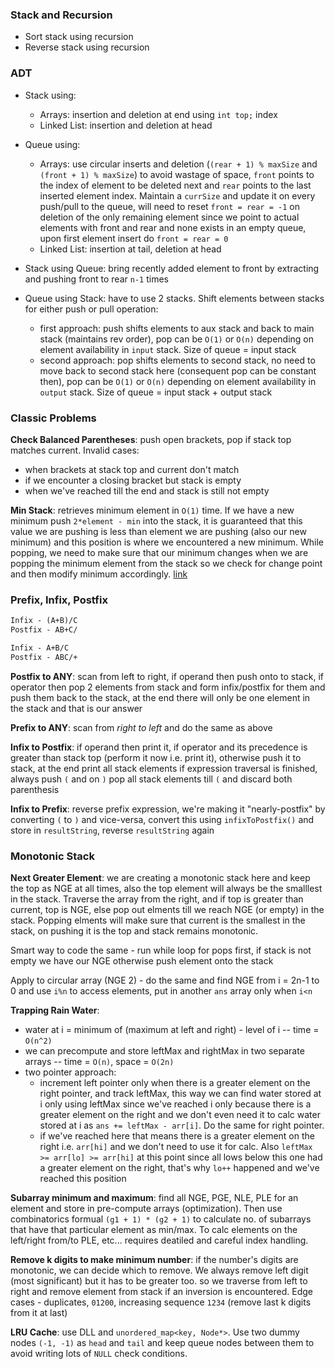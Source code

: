 ### Stack and Recursion
- Sort stack using recursion
- Reverse stack using recursion

### ADT
- Stack using:
  - Arrays: insertion and deletion at end using `int top;` index
  - Linked List: insertion and deletion at head
- Queue using: 
  - Arrays: use circular inserts and deletion (`(rear + 1) % maxSize` and `(front + 1) % maxSize`) to avoid wastage of space, `front` points to the index of element to be deleted next and `rear` points to the last inserted element index. Maintain a `currSize` and update it on every push/pull to the queue, will need to reset `front = rear = -1` on deletion of the only remaining element since we point to actual elements with front and rear and none exists in an empty queue, upon first element insert do `front = rear = 0`
  - Linked List: insertion at tail, deletion at head

- Stack using Queue: bring recently added element to front by extracting and pushing front to rear `n-1` times
- Queue using Stack: have to use 2 stacks. Shift elements between stacks for either push or pull operation:
  - first approach: push shifts elements to aux stack and back to main stack (maintains rev order), pop can be `O(1)` or `O(n)` depending on element availability in `input` stack. Size of queue = input stack
  - second approach: pop shifts elements to second stack, no need to move back to second stack here (consequent pop can be constant then), pop can be `O(1)` or `O(n)` depending on element availability in `output` stack. Size of queue = input stack + output stack

### Classic Problems
**Check Balanced Parentheses**: push open brackets, pop if stack top matches current. Invalid cases:
  - when brackets at stack top and current don't match
  - if we encounter a closing bracket but stack is empty
  - when we've reached till the end and stack is still not empty
  
**Min Stack**: retrieves minimum element in `O(1)` time. If we have a new minimum push `2*element - min` into the stack, it is guaranteed that this value we are pushing is less than element we are pushing (also our new minimum) and this position is where we encountered a new minimum. While popping, we need to make sure that our minimum changes when we are popping the minimum element from the stack so we check for change point and then modify minimum accordingly. [link](https://www.baeldung.com/cs/stack-constant-time)

### Prefix, Infix, Postfix
```txt
Infix - (A+B)/C
Postfix - AB+C/

Infix - A+B/C
Postfix - ABC/+
```
**Postfix to ANY**: scan from left to right, if operand then push onto to stack, if operator then pop 2 elements from stack and form infix/postfix for them and push them back to the stack, at the end there will only be one element in the stack and that is our answer

**Prefix to ANY**: scan from _right to left_ and do the same as above

**Infix to Postfix**: if operand then print it, if operator and its precedence is greater than stack top (perform it now i.e. print it), otherwise push it to stack, at the end print all stack elements if expression traversal is finished, always push `(` and on `)` pop all stack elements till `(` and discard both parenthesis

**Infix to Prefix**: reverse prefix expression, we're making it "nearly-postfix" by converting `(` to `)` and vice-versa, convert this using `infixToPostfix()` and store in `resultString`, reverse `resultString` again

### Monotonic Stack
**Next Greater Element**: we are creating a monotonic stack here and keep the top as NGE at all times, also the top element will always be the smalllest in the stack. Traverse the array from the right, and if top is greater than current, top is NGE, else pop out elments till we reach NGE (or empty) in the stack. Popping elments will make sure that current is the smallest in the stack, on pushing it is the top and stack remains monotonic.

Smart way to code the same - run while loop for pops first, if stack is not empty we have our NGE otherwise push element onto the stack

Apply to circular array (NGE 2) - do the same and find NGE from i = 2n-1 to 0 and use `i%n` to access elements, put in another `ans` array only when `i<n`

**Trapping Rain Water**:
  - water at i = minimum of (maximum at left and right) - level of i  --  time = `O(n^2)`
  - we can precompute and store leftMax and rightMax in two separate arrays -- time = `O(n)`, space = `O(2n)`
  - two pointer approach:
    - increment left pointer only when there is a greater element on the right pointer, and track leftMax, this way we can find water stored at i only using leftMax since we've reached i only because there is a greater element on the right and we don't even need it to calc water stored at i as `ans += leftMax - arr[i]`. Do the same for right pointer.
    - if we've reached here that means there is a greater element on the right i.e. `arr[hi]` and we don't need to use it for calc. Also `leftMax >= arr[lo] >= arr[hi]` at this point since all lows below this one had a greater element on the right, that's why `lo++` happened and we've reached this position

**Subarray minimum and maximum**: find all NGE, PGE, NLE, PLE for an element and store in pre-compute arrays (optimization). Then use combinatorics formual `(g1 + 1) * (g2 + 1)` to calculate no. of subarrays that have that particular element as min/max. To calc elements on the left/right from/to PLE, etc... requires deatiled and careful index handling.

**Remove k digits to make minimum number**: if the number's digits are monotonic, we can decide which to remove. We always remove left digit (most significant) but it has to be greater too. so we traverse from left to right and remove element from stack if an inversion is encountered. Edge cases - duplicates, `01200`, increasing sequence `1234` (remove last k digits from it at last)

**LRU Cache**: use DLL and `unordered_map<key, Node*>`. Use two dummy nodes `(-1, -1)` as `head` and `tail` and keep queue nodes between them to avoid writing lots of `NULL` check conditions.
